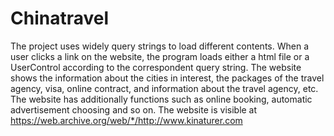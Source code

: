 # Chinatravel
The project uses widely query strings to load different contents. When a user clicks a link on the website, the program loads either a html file or a UserControl according to the correspondent query string. The website shows the information about the cities in interest, the packages of the travel agency, visa, online contract, and information about the travel agency, etc. The website has additionally functions such as online booking, automatic advertisement choosing and so on. The website is visible at https://web.archive.org/web/*/http://www.kinaturer.com  
